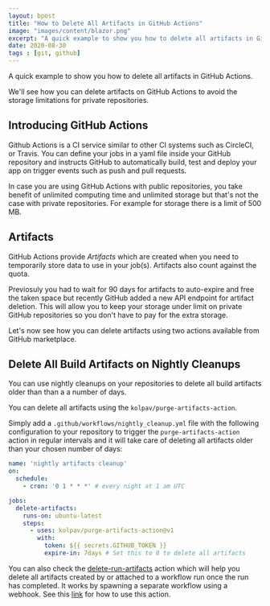 ```yaml
---
layout: bpost
title: "How to Delete All Artifacts in GitHub Actions"
image: "images/content/blazor.png"
excerpt: "A quick example to show you how to delete all artifacts in GitHub Actions"
date: 2020-08-30
tags : [git, github]
---
```


A quick example to show you how to delete all artifacts in GitHub Actions.

We'll see how you can delete artifacts on GitHub Actions to avoid the storage limitations for private repositories.

## Introducing GitHub Actions

Github Actions is a CI service similar to other CI systems such as CircleCI, or Travis.  You can define your jobs in a yaml file inside your GitHub repository and instructs GitHub to automatically build, test and deploy your app on trigger events such as push and pull requests. 

In case you are using GitHub Actions with public repositories, you take benefit of unlimited computing time and unlimited storage but that's not the case with private repositories. For example for storage there is a limit of 500 MB.

## Artifacts

GitHub Actions provide *Artifacts* which are created when you need to temporarily store data to use in your job(s). Artifacts also count against the quota.

Previosuly you had to wait for 90 days for artifacts to auto-expire and free the taken space but recently GitHub added a new API endpoint for artifact deletion. This will allow you to keep your storage under limit on private GitHub repositories so you don't have to pay for the extra storage.

Let's now see how you can delete artifacts using two actions available from GitHub marketplace.

## Delete All Build Artifacts on Nightly Cleanups 

You can use nightly cleanups on your repositories to delete all build artifacts older than than a a number of days. 

You can delete all artifacts using the `kolpav/purge-artifacts-action`.

Simply add a `.github/workflows/nightly_cleanup.yml` file with the following configuration to your repository to trigger the `purge-artifacts-action` action in regular intervals and it will take care of deleting all artifacts older than your chosen number of days:

```yaml
name: 'nightly artifacts cleanup'
on:
  schedule:
    - cron: '0 1 * * *' # every night at 1 am UTC

jobs:
  delete-artifacts:
    runs-on: ubuntu-latest
    steps:
      - uses: kolpav/purge-artifacts-action@v1
        with:
          token: ${{ secrets.GITHUB_TOKEN }}
          expire-in: 7days # Set this to 0 to delete all artifacts
```


You can also check the [delete-run-artifacts](https://github.com/marketplace/actions/delete-run-artifacts) action which will help you delete all artifacts created by or attached to a workflow run once the run has completed. It works by spawning a separate workflow using a webhook. See this [link](https://github.com/marketplace/actions/delete-run-artifacts#how-to-use) for how to use this action.

